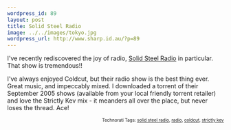 ```yaml
--- 
wordpress_id: 89
layout: post
title: Solid Steel Radio
image: ../../images/tokyo.jpg
wordpress_url: http://www.sharp.id.au/?p=89
---
```

I've recently rediscovered the joy of radio, <a href="http://www.ninjatune.net/solidsteel/">Solid Steel Radio</a> in particular. That show is tremendous!!<br /><p>I've always enjoyed Coldcut, but their radio show is the best thing ever. Great music, and impeccably mixed. I downloaded a torrent of their September 2005 shows (available from your local friendly torrent retailer) and love the Strictly Kev mix - it meanders all over the place, but never loses the thread. Ace!<br /></p><!-- technorati tags begin --><p style="font-size:10px;text-align:right;">Technorati Tags: <a href="http://technorati.com/tag/solid steel radio" rel="tag">solid steel radio</a>, <a href="http://technorati.com/tag/ radio" rel="tag"> radio</a>, <a href="http://technorati.com/tag/coldcut" rel="tag">coldcut</a>, <a href="http://technorati.com/tag/strictly kev" rel="tag">strictly kev</a></p><!-- technorati tags end -->
